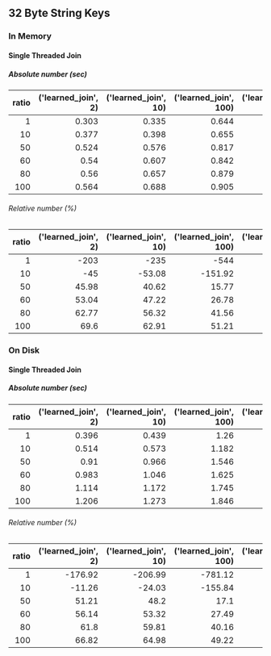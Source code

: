 ## 32 Byte String Keys

### In Memory

#### Single Threaded Join

##### Absolute number (sec) 

|   ratio |   ('learned_join', 2) |   ('learned_join', 10) |   ('learned_join', 100) |   ('learned_join', 1000) |   ('standard_join', 0) |
|--------:|----------------------:|-----------------------:|------------------------:|-------------------------:|-----------------------:|
|       1 |                 0.303 |                  0.335 |                   0.644 |                    3.784 |                  0.1   |
|      10 |                 0.377 |                  0.398 |                   0.655 |                    3.572 |                  0.26  |
|      50 |                 0.524 |                  0.576 |                   0.817 |                    3.726 |                  0.97  |
|      60 |                 0.54  |                  0.607 |                   0.842 |                    3.618 |                  1.15  |
|      80 |                 0.56  |                  0.657 |                   0.879 |                    3.785 |                  1.504 |
|     100 |                 0.564 |                  0.688 |                   0.905 |                    3.732 |                  1.855 |

###### Relative number (%) 

|   ratio |   ('learned_join', 2) |   ('learned_join', 10) |   ('learned_join', 100) |   ('learned_join', 1000) |   ('standard_join', 0) |
|--------:|----------------------:|-----------------------:|------------------------:|-------------------------:|-----------------------:|
|       1 |               -203    |                -235    |                 -544    |                 -3684    |                      0 |
|      10 |                -45    |                 -53.08 |                 -151.92 |                 -1273.85 |                      0 |
|      50 |                 45.98 |                  40.62 |                   15.77 |                  -284.12 |                      0 |
|      60 |                 53.04 |                  47.22 |                   26.78 |                  -214.61 |                      0 |
|      80 |                 62.77 |                  56.32 |                   41.56 |                  -151.66 |                      0 |
|     100 |                 69.6  |                  62.91 |                   51.21 |                  -101.19 |                      0 |

### On Disk

#### Single Threaded Join

##### Absolute number (sec) 

|   ratio |   ('learned_join', 2) |   ('learned_join', 10) |   ('learned_join', 100) |   ('learned_join', 1000) |   ('standard_join', 0) |
|--------:|----------------------:|-----------------------:|------------------------:|-------------------------:|-----------------------:|
|       1 |                 0.396 |                  0.439 |                   1.26  |                    8.446 |                  0.143 |
|      10 |                 0.514 |                  0.573 |                   1.182 |                    7.616 |                  0.462 |
|      50 |                 0.91  |                  0.966 |                   1.546 |                    7.673 |                  1.865 |
|      60 |                 0.983 |                  1.046 |                   1.625 |                    7.448 |                  2.241 |
|      80 |                 1.114 |                  1.172 |                   1.745 |                    7.668 |                  2.916 |
|     100 |                 1.206 |                  1.273 |                   1.846 |                    8.503 |                  3.635 |

###### Relative number (%) 

|   ratio |   ('learned_join', 2) |   ('learned_join', 10) |   ('learned_join', 100) |   ('learned_join', 1000) |   ('standard_join', 0) |
|--------:|----------------------:|-----------------------:|------------------------:|-------------------------:|-----------------------:|
|       1 |               -176.92 |                -206.99 |                 -781.12 |                 -5806.29 |                      0 |
|      10 |                -11.26 |                 -24.03 |                 -155.84 |                 -1548.48 |                      0 |
|      50 |                 51.21 |                  48.2  |                   17.1  |                  -311.42 |                      0 |
|      60 |                 56.14 |                  53.32 |                   27.49 |                  -232.35 |                      0 |
|      80 |                 61.8  |                  59.81 |                   40.16 |                  -162.96 |                      0 |
|     100 |                 66.82 |                  64.98 |                   49.22 |                  -133.92 |                      0 |
